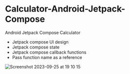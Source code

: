 # Calculator-Android-Jetpack-Compose
Android Jetpack Compose Calculator


- Jetpack compose UI design
- Jetpack compose state
- Jetpack compose callback functions
- Pass function name as a reference

 
 ![Screenshot 2023-09-25 at 19 10 15](https://github.com/pramodaya/Calculator-Android-Jetpack-Compose/assets/19555470/ad90600a-6b81-4d9d-bf83-85b16b81660f)
